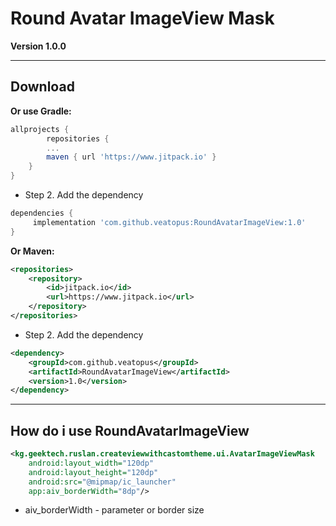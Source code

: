 # Round Avatar ImageView Mask

**Version 1.0.0**

---

## Download

**Or use Gradle:**
```gradle
allprojects {
        repositories {
		...
		maven { url 'https://www.jitpack.io' }
	}
}
```

- Step 2. Add the dependency

```gradle
dependencies {
	 implementation 'com.github.veatopus:RoundAvatarImageView:1.0'
}
```

**Or Maven:**
```xml
<repositories>
	<repository>
	    <id>jitpack.io</id>
	    <url>https://www.jitpack.io</url>
	</repository>
</repositories>
```

- Step 2. Add the dependency

```xml
<dependency>
    <groupId>com.github.veatopus</groupId>
    <artifactId>RoundAvatarImageView</artifactId>
    <version>1.0</version>
</dependency>
```

---

## How do i use RoundAvatarImageView
```xml
<kg.geektech.ruslan.createviewwithcastomtheme.ui.AvatarImageViewMask
    android:layout_width="120dp"
    android:layout_height="120dp"
    android:src="@mipmap/ic_launcher"
    app:aiv_borderWidth="8dp"/>
```

- aiv_borderWidth - parameter or border size